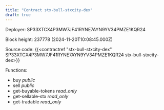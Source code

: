 ```yaml
---
title: "Contract stx-bull-stxcity-dex"
draft: true
---
```

Deployer: SP33XTCX4P3MW7JF41RYNE7AYN9YV34PMZE1KQR24


 



Block height: 237778 (2024-11-20T10:08:45.000Z)

Source code: {{<contractref "stx-bull-stxcity-dex" SP33XTCX4P3MW7JF41RYNE7AYN9YV34PMZE1KQR24 stx-bull-stxcity-dex>}}

Functions:

* buy _public_
* sell _public_
* get-buyable-tokens _read_only_
* get-sellable-stx _read_only_
* get-tradable _read_only_
